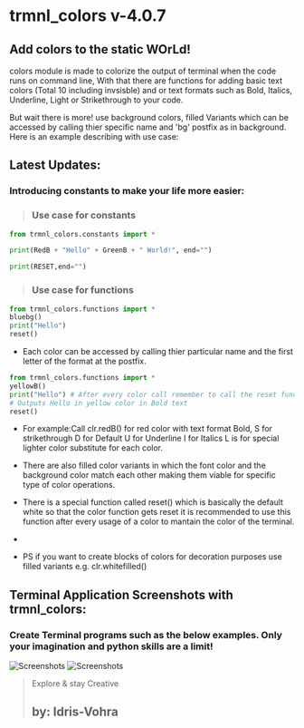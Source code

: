 
# trmnl_colors v-4.0.7
## Add colors to the static WOrLd!


colors module is made to colorize the output of terminal when the code runs on command line, With that there are functions for adding basic text colors (Total 10 including invsisble) and or text formats such as Bold, Italics, Underline, Light or Strikethrough to your code.

But wait there is more! use background colors, filled Variants which can be accessed by calling thier specific name and 'bg' postfix as in background. Here is an example describing with  use case:

## Latest Updates:

### Introducing constants to make your life more easier:

>### Use case for constants

```python
from trmnl_colors.constants import *

print(RedB + "Hello" + GreenB + " World!", end="")

print(RESET,end="")

```
>### Use case for functions

```python
from trmnl_colors.functions import *
bluebg()
print("Hello")
reset()
```

* Each color can be accessed by calling thier particular name and the first letter of the format at the postfix.
```python
from trmnl_colors.functions import *
yellowB()
print("Hello") # After every color call remember to call the reset function.
# Outputs Hello in yellow color in Bold text
reset()
```
* For example:Call clr.redB() for red color with text format Bold, S for strikethrough D for Default U for Underline I for Italics L is for special lighter color substitute for each color.


* There are also filled color variants in which the font color and the background color match each other making them viable for specific type of color operations. 

* There is a special function called reset() which is basically the default white so that the color function gets reset it is recommended to use this function after every usage of a color to mantain the color of the terminal.
* 
* PS if you want to create blocks of colors for decoration purposes use filled variants e.g. clr.whitefilled() 

## Terminal Application Screenshots with trmnl_colors:
### Create Terminal programs such as the below examples. Only your imagination and python skills are a limit!

![Screenshots](https://github.com/Idrisvohra9/trmnl-colors/blob/main/static/Screenshot%202023-08-24%20171908.png?raw=true)
![Screenshots](https://github.com/Idrisvohra9/trmnl-colors/blob/main/static/Screenshot%202023-08-24%20172610.png?raw=true)
> Explore & stay Creative
>## by: Idris-Vohra
